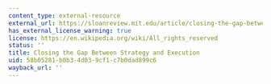 ```yaml
---
content_type: external-resource
external_url: https://sloanreview.mit.edu/article/closing-the-gap-between-strategy-and-execution/
has_external_license_warning: true
license: https://en.wikipedia.org/wiki/All_rights_reserved
status: ''
title: Closing the Gap Between Strategy and Execution
uid: 58b05281-b0b3-4d03-9cf1-c7b0dad899c6
wayback_url: ''
---
```

